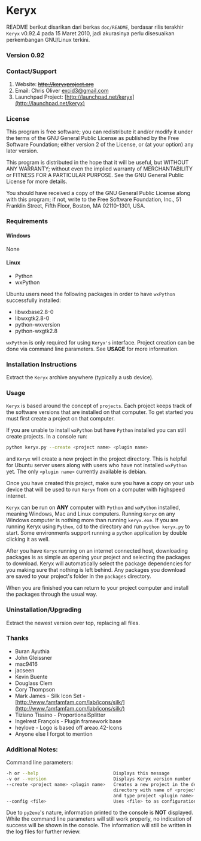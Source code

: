 # Keryx

README berikut disarikan dari berkas `doc/README`, berdasar rilis terakhir `Keryx` v0.92.4 pada 15 Maret 2010, jadi akurasinya perlu disesuaikan perkembangan GNU/Linux terkini.

### Version 0.92

### Contact/Support

1. Website: <del>http://keryxproject.org</del>
2. Email: Chris Oliver <excid3@gmail.com>
3. Launchpad Project: [http://launchpad.net/keryx](http://launchpad.net/keryx)

### License

This program is free software; you can redistribute it and/or modify it under the terms of the GNU General Public License as published by the Free Software Foundation; either version 2 of the License, or (at your option) any later version.

This program is distributed in the hope that it will be useful, but WITHOUT ANY WARRANTY; without even the implied warranty of MERCHANTABILITY or FITNESS FOR A PARTICULAR PURPOSE. See the GNU General Public License for more details.

You should have received a copy of the GNU General Public License along with this program; if not, write to the Free Software Foundation, Inc., 51 Franklin Street, Fifth Floor, Boston, MA  02110-1301, USA.

### Requirements

#### Windows

None

#### Linux

* Python
* wxPython

Ubuntu users need the following packages in order to have `wxPython` successfully installed:

* libwxbase2.8-0
* libwxgtk2.8-0
* python-wxversion
* python-wxgtk2.8

`wxPython` is only required for using `Keryx's` interface. Project creation can be done via command line parameters. See **USAGE** for more information.

### Installation Instructions

Extract the `Keryx` archive anywhere (typically a usb device).

### Usage

`Keryx` is based around the concept of `projects`. Each project keeps track of the software versions that are installed on that computer. To get started you must first create a project on that computer.

If you are unable to install `wxPython` but have `Python` installed you can still create projects. In a console run:

```sh
python keryx.py --create <project name> <plugin name>
```

and `Keryx` will create a new project in the project directory. This is helpful for Ubuntu server users along with users who have not installed `wxPython` yet. The only `<plugin name>` currently available is debian.

Once you have created this project, make sure you have a copy on your usb device that will be used to run `Keryx` from on a computer with highspeed internet.

`Keryx` can be run on **ANY** computer with `Python` and `wxPython` installed, meaning Windows, Mac and Linux computers. Running `Keryx` on any Windows computer is nothing more than running `keryx.exe`. If you are running Keryx using `Python`, cd to the directory and run `python keryx.py` to start. Some environments support running a `python` application by double clicking it as well.

After you have `Keryx` running on an internet connected host, downloading packages is as simple as opening your project and selecting the packages to download.
Keryx will automatically select the package dependencies for you making sure that nothing is left behind. Any packages you download are saved to your project's folder in the `packages` directory.

When you are finished you can return to your project computer and install the packages through the usual way.

### Uninstallation/Upgrading

Extract the newest version over top, replacing all files.

### Thanks

* Buran Ayuthia
* John Gleissner
* mac9416
* jacseen
* Kevin Buente
* Douglass Clem
* Cory Thompson
* Mark James - Silk Icon Set - [http://www.famfamfam.com/lab/icons/silk/](http://www.famfamfam.com/lab/icons/silk/)
* Tiziano Tissino - ProportionalSplitter
* Ingelrest François - Plugin framework base
* heylove - Logo is based off areao.42-Icons
* Anyone else I forgot to mention

### Additional Notes:

Command line parameters:

```sh
-h or --help                            Displays this message
-v or --version                         Displays Keryx version number
--create <project name> <plugin name>   Creates a new project in the default
                                        directory with name of <project name>
                                        and type project <plugin name>
--config <file>                         Uses <file> to as configuration file
```

Due to `py2exe`'s nature, information printed to the console is **NOT** displayed.
While the command line parameters will still work properly, no indication of success will be shown in the console. The information will still be written in the log files for further review.
